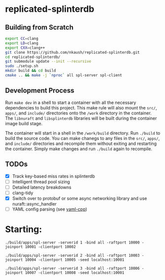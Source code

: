 # replicated-splinterdb

## Building from Scratch

```bash
export CC=clang
export LD=clang
export CXX=clang++
git clone https://github.com/nkaush/replicated-splinterdb.git
cd replicated-splinterdb/
git submodule update --init --recursive
sudo ./setup.sh
mkdir build && cd build
cmake .. && make -j `nproc` all spl-server spl-client
```

## Development Process

Run `make dev` in a shell to start a container with all the necessary dependencies to build this project. This make rule will also mount the `src/`, `apps/`, and `include/` directories onto the `/work` directory in the container. The `libnuraft` and `libsplinterdb` libraries will be built during the container image build stage.

The container will start in a shell in the `/work/build` directory. Run `./build` to build the source code. You can make chanegs to any files in the `src/`, `apps/`, and `include/` directories and recompile them without exiting and restarting the container. Simply make changes and run `./build` again to recompile.

## TODOs

- [x] Track key-based miss rates in splinterdb
- [ ] Intelligent thread pool sizing
- [ ] Detailed latency breakdowns
- [ ] clang-tidy
- [x] Switch over to protobuf or some async networking library and use nuraft::async_handler
- [ ] YAML config parsing (see [yaml-cpp](https://github.com/jbeder/yaml-cpp/wiki/Tutorial))

# Starting:
```
./build/apps/spl-server -serverid 1 -bind all -raftport 10000 -joinport 10001 -clientport 10002

./build/apps/spl-server -serverid 2 -bind all -raftport 10003 -joinport 10004 -clientport 10005 -seed localhost:10001

./build/apps/spl-server -serverid 3 -bind all -raftport 10006 -joinport 10007 -clientport 10008 -seed localhost:10001
```
